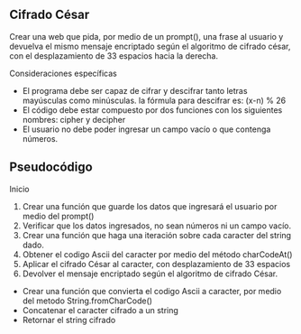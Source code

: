 ## Cifrado César
Crear una web que pida, por medio de un prompt(), una frase al usuario y devuelva el mismo mensaje encriptado según el algoritmo de cifrado césar, con el desplazamiento de 33 espacios hacia la derecha.

Consideraciones específicas
- El programa debe ser capaz de cifrar y descifrar tanto letras mayúsculas como minúsculas.
 la fórmula para descifrar es: (x-n) % 26
- El código debe estar compuesto por dos funciones con los siguientes nombres:
cipher y decipher
- El usuario no debe poder ingresar un campo vacío o que contenga números.

## Pseudocódigo
Inicio
1. Crear una función que guarde los datos que ingresará el usuario por medio del prompt()
2. Verificar que los datos ingresados, no sean números ni un campo vacío.
3. Crear una función  que haga una iteración sobre cada caracter del string dado.
4. Obtener el codigo Ascii del caracter por medio del método charCodeAt()
5. Aplicar el cifrado César al caracter, con desplazamiento de 33 espacios
6. Devolver el mensaje encriptado según el algoritmo de cifrado César.
- Crear una función que convierta el codigo Ascii a caracter, por medio del metodo String.fromCharCode()
- Concatenar el caracter cifrado a un string
- Retornar el string cifrado
